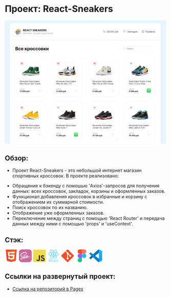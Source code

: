 # Проект: React-Sneakers
![Превью проекта](https://github.com/RandyCheBro/imgs-for-README/blob/main/react-sneaker.png)

## Обзор:
* Проект React-Sneakers - это небольшой интернет магазин спортивных кроссовок. В проекте реализованo:
 - Обращение к бэкенду с помошью 'Axios'-запросов для получения данных: всех кроссовок, закладок, корзины и оформленных
 заказов.
 - Функционал добавления кроссовок в избранные и корзину с отображением их суммарной стоимости.
 - Поиск кроссовок по их названию.
 - Отображение уже оформленных заказов.
 - Переключение между страниц с помощью 'React Router' и передача данных между ними с помощью 'props' и 'useContext'.
 

## Стэк:

<div>
  <img src="https://raw.githubusercontent.com/devicons/devicon/1119b9f84c0290e0f0b38982099a2bd027a48bf1/icons/html5/html5-original.svg" title="HTML5" alt="HTML" width="40" height="40"/>

  <img src="https://github.com/tandpfun/skill-icons/blob/main/icons/Sass.svg" title="SCSS" alt="SCSS" width="40" height="40"/>

  <img src="https://raw.githubusercontent.com/devicons/devicon/1119b9f84c0290e0f0b38982099a2bd027a48bf1/icons/javascript/javascript-original.svg" title="JavaScript" alt="JavaScript" width="40" height="40"/>

  <img src="https://raw.githubusercontent.com/devicons/devicon/1119b9f84c0290e0f0b38982099a2bd027a48bf1/icons/react/react-original-wordmark.svg" title="React" alt="React" width="40" height="40"/>

  <img src="https://raw.githubusercontent.com/devicons/devicon/1119b9f84c0290e0f0b38982099a2bd027a48bf1/icons/git/git-original.svg" title="Git" alt="Git" width="40" height="40"/>

  <img src="https://raw.githubusercontent.com/devicons/devicon/1119b9f84c0290e0f0b38982099a2bd027a48bf1/icons/figma/figma-original.svg" title="Figma" alt="Figma" width="40" height="40"/>

  <img src="https://raw.githubusercontent.com/devicons/devicon/1119b9f84c0290e0f0b38982099a2bd027a48bf1/icons/vscode/vscode-original.svg" title="VSCode" alt="VSCode" width="40" height="40"/>
</div>


## Ссылки на развернутый проект:
- [Ссылка на репозиторий в Pages](https://randychebro.github.io/react-sneakers/)